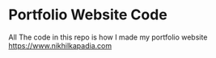 # Portfolio Website Code

All The code in this repo is how I made my portfolio website https://www.nikhilkapadia.com

